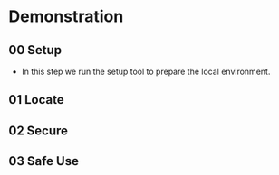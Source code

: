 # Demonstration

## 00 Setup

* In this step we run the setup tool to prepare the local environment.

## 01 Locate

## 02 Secure

## 03 Safe Use